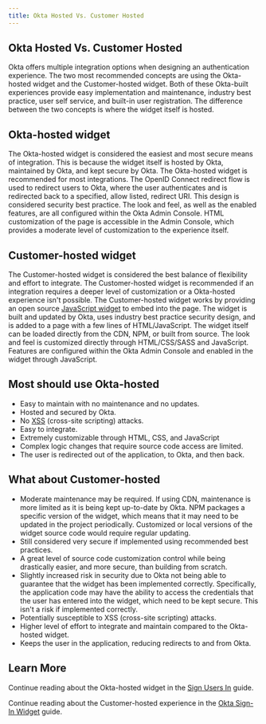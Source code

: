 ```yaml
---
title: Okta Hosted Vs. Customer Hosted
---
```


## Okta Hosted Vs. Customer Hosted

Okta offers multiple integration options when designing an authentication experience. The two most recommended concepts are using the Okta-hosted widget and the Customer-hosted widget. Both of these Okta-built experiences provide easy implementation and maintenance, industry best practice, user self service, and built-in user registration. The difference between the two concepts is where the widget itself is hosted.

## Okta-hosted widget

The Okta-hosted widget is considered the easiest and most secure means of integration. This is because the widget itself is hosted by Okta, maintained by Okta, and kept secure by Okta. The Okta-hosted widget is recommended for most integrations. The OpenID Connect redirect flow is used to redirect users to Okta, where the user authenticates and is redirected back to a specified, allow listed, redirect URI. This design is considered security best practice. The look and feel, as well as the enabled features, are all configured within the Okta Admin Console. HTML customization of the page is accessible in the Admin Console, which provides a moderate level of customization to the experience itself.

## Customer-hosted widget

The Customer-hosted widget is considered the best balance of flexibility and effort to integrate. The Customer-hosted widget is recommended if an integration requires a deeper level of customization or a Okta-hosted experience isn't possible. The Customer-hosted widget works by providing an open source [JavaScript widget](https://github.com/okta/okta-signin-widget) to embed into the page. The widget is built and updated by Okta, uses industry best practice security design, and is added to a page with a few lines of HTML/JavaScript. The widget itself can be loaded directly from the CDN, NPM, or built from source. The look and feel is customized directly through HTML/CSS/SASS and JavaScript. Features are configured within the Okta Admin Console and enabled in the widget through JavaScript.

## Most should use Okta-hosted

* Easy to maintain with no maintenance and no updates.
* Hosted and secured by Okta.
* No [XSS](https://developer.okta.com/books/api-security/sanitizing/common-attacks/#xss-cross-site-scripting) (cross-site scripting) attacks.
* Easy to integrate.
* Extremely customizable through HTML, CSS, and JavaScript
* Complex logic changes that require source code access are limited.
* The user is redirected out of the application, to Okta, and then back.

## What about Customer-hosted

* Moderate maintenance may be required. If using CDN, maintenance is more limited as it is being kept up-to-date by Okta. NPM packages a specific version of the widget, which means that it may need to be updated in the project periodically. Customized or local versions of the widget source code would require regular updating.
* Still considered very secure if implemented using recommended best practices.
* A great level of source code customization control while being drastically easier, and more secure, than building from scratch.
* Slightly increased risk in security due to Okta not being able to guarantee that the widget has been implemented correctly. Specifically, the application code may have the ability to access the credentials that the user has entered into the widget, which need to be kept secure. This isn't a risk if implemented correctly.
* Potentially susceptible to XSS (cross-site scripting) attacks.
* Higher level of effort to integrate and maintain compared to the Okta-hosted widget.
* Keeps the user in the application, reducing redirects to and from Okta.

## Learn More

Continue reading about the Okta-hosted widget in the [Sign Users In](/docs/guides/sign-into-spa/angular/before-you-begin/) guide.

Continue reading about the Customer-hosted experience in the [Okta Sign-In Widget](/docs/concepts/okta-embedded-flows/) guide.
